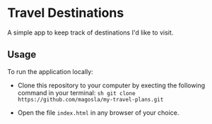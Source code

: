 # Travel Destinations

A simple app to keep track of destinations I'd like to visit.

## Usage
To run the application locally:
* Clone this repository to your computer by execting the following command in your terminal: ```sh git clone https://github.com/magosla/my-travel-plans.git ```

* Open the file `index.html` in any browser of your choice.

